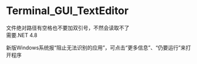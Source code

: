 # Terminal_GUI_TextEditor
文件绝对路径有空格也不要加双引号，不然会读取不了<br>
需要.NET 4.8

新版Windows系统报“阻止无法识别的应用”，可点击“更多信息”、“仍要运行”来打开程序
